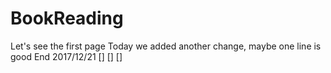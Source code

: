 # BookReading
Let's see the first page
Today we added another change, maybe one line is good
End 2017/12/21
[]
[]
[]
